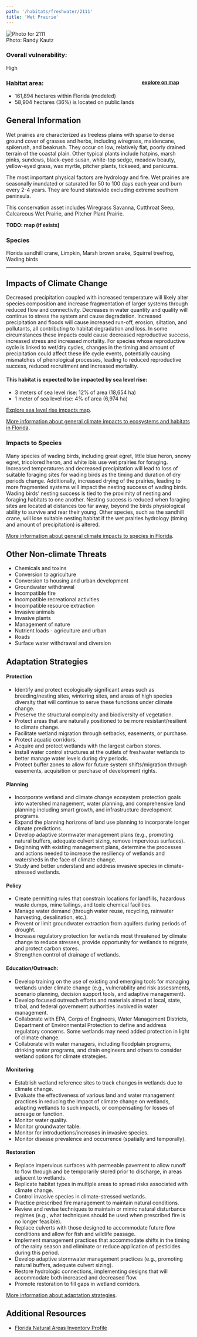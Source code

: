 ```yaml
---
path: '/habitats/freshwater/2111'
title: 'Wet Prairie'
---
```


<content-header icon="freshwater_nonforested_wetlands" title="Wet Prairie" subtitle="within Freshwater Non-forested Wetlands"></content-header>

<div id="TopSection">

<div class="header-photo"><img src="2111.jpg" alt="Photo for 2111"/>
<figcaption>Photo: Randy Kautz</figcaption></div>

<div>

### Overall vulnerability:

<div class="vulnerability vulnerability-high">High</div>

<h3>Habitat area: 
<a href="/habitats/freshwater/2111/map" style="float:right;font-size:smaller;margin-right: 2rem;">
<fa-icon name="map"></fa-icon>
explore on map
</a>
</h3>

-   161,894 hectares within Florida (modeled)
-   58,904 hectares (36%) is located on public lands

</div>
</div>

## General Information

Wet prairies are characterized as treeless plains with sparse to dense ground cover of grasses and herbs, including wiregrass, maidencane, spikerush, and beakrush.  They occur on low, relatively flat, poorly drained terrain of the coastal plain.  Other typical plants include hatpins, marsh pinks, sundews, black-eyed susan, white-top sedge, meadow beauty, yellow-eyed grass, wax myrtle, pitcher plants, tickseed, and panicums.  

The most important physical factors are hydrology and fire.  Wet prairies are seasonally inundated or saturated for 50 to 100 days each year and burn every 2-4 years.  They are found statewide excluding extreme southern peninsula.

This conservation asset includes Wiregrass Savanna, Cutthroat Seep, Calcareous Wet Prairie, and Pitcher Plant Prairie.

**TODO: map (if exists)**

### Species

Florida sandhill crane, Limpkin, Marsh brown snake, Squirrel treefrog, Wading birds

<hr />

## Impacts of Climate Change

Decreased precipitation coupled with increased temperature will likely alter species composition and increase fragmentation of larger systems through reduced flow and connectivity.  Decreases in water quantity and quality will continue to stress the system and cause degradation. Increased precipitation and floods will cause increased run-off, erosion, siltation, and pollutants, all contributing to habitat degradation and loss.  In some circumstances these impacts could cause decreased reproductive success, increased stress and increased mortality.  For species whose reproductive cycle is linked to wet/dry cycles, changes in the timing and amount of precipitation could affect these life cycle events, potentially causing mismatches of phenological processes, leading to reduced reproductive success, reduced recruitment and increased mortality.


#### This habitat is expected to be impacted by sea level rise:

- 3 meters of sea level rise: 12% of area (18,654 ha)
- 1 meter of sea level rise: 4% of area (6,974 ha)

[Explore sea level rise impacts map](/habitat/freshwater/2111/map).


[More information about general climate impacts to ecosystems and habitats in Florida](/impacts/habitats).

### Impacts to Species

Many species of wading birds, including great egret, little blue heron, snowy egret, tricolored heron, and white ibis use wet prairies for foraging.  Increased temperatures and decreased precipitation will lead to loss of suitable foraging sites for wading birds as the timing and duration of dry periods change. Additionally, increased drying of the prairies, leading to more fragmented systems will impact the nesting success of wading birds.  Wading birds’ nesting success is tied to the proximity of nesting and foraging habitats to one another. Nesting success is reduced when foraging sites are located at distances too far away, beyond the birds physiological ability to survive and rear their young.  Other species, such as the sandhill crane, will lose suitable nesting habitat if the wet prairies hydrology (timing and amount of precipitation) is altered.

[More information about general climate impacts to species in Florida](/impacts/species).

## Other Non-climate Threats

-	Chemicals and toxins
-	Conversion to agriculture
-	Conversion to housing and urban development
-	Groundwater withdrawal
-	Incompatible fire
-	Incompatible recreational activities
-	Incompatible resource extraction
-	Invasive animals
-	Invasive plants
-	Management of nature
-	Nutrient loads - agriculture and urban
-	Roads
-	Surface water withdrawal and diversion


## Adaptation Strategies

#### Protection

- Identify and protect ecologically significant areas such as breeding/nesting sites, wintering sites, and areas of high species diversity that will continue to serve these functions under climate change.
- Preserve the structural complexity and biodiversity of vegetation.
- Protect areas that are naturally positioned to be more resistant/resilient to climate change.
- Facilitate wetland migration through setbacks, easements, or purchase.
- Protect aquatic corridors.
- Acquire and protect wetlands with the largest carbon stores.
- Install water control structures at the outlets of freshwater wetlands to better manage water levels during dry periods.
- Protect buffer zones to allow for future system shifts/migration through easements, acquisition or purchase of development rights.


#### Planning

- Incorporate wetland and climate change ecosystem protection goals into watershed management, water planning, and comprehensive land planning including smart growth, and infrastructure development programs.
- Expand the planning horizons of land use planning to incorporate longer climate predictions.
- Develop adaptive stormwater management plans (e.g., promoting natural buffers, adequate culvert sizing, remove impervious surfaces).
- Beginning with existing management plans, determine the processes and actions needed to increase the resiliency of wetlands and watersheds in the face of climate change.
- Study and better understand and address invasive species in climate-stressed wetlands.


#### Policy

- Create permitting rules that constrain locations for landfills, hazardous waste dumps, mine tailings, and toxic chemical facilities.
- Manage water demand (through water reuse, recycling, rainwater harvesting, desalination, etc.).
- Prevent or limit groundwater extraction from aquifers during periods of drought.
- Increase regulatory protection for wetlands most threatened by climate change to reduce stresses, provide opportunity for wetlands to migrate, and protect carbon stores.
- Strengthen control of drainage of wetlands.


#### Education/Outreach: 

- Develop training on the use of existing and emerging tools for managing wetlands under climate change (e.g., vulnerability and risk assessments, scenario planning, decision support tools, and adaptive management).
- Develop focused outreach efforts and materials aimed at local, state, tribal, and federal government authorities involved in water management.
- Collaborate with EPA, Corps of Engineers, Water Management Districts, Department of Environmental Protection to define and address regulatory concerns. Some wetlands may need added protection in light of climate change.
- Collaborate with water managers, including floodplain programs, drinking water programs, and drain engineers and others to consider wetland options for climate strategies.


#### Monitoring

- Establish wetland reference sites to track changes in wetlands due to climate change.
- Evaluate the effectiveness of various land and water management practices in reducing the impact of climate change on wetlands, adapting wetlands to such impacts, or compensating for losses of  acreage or function.
- Monitor water quality.
- Monitor groundwater table.
- Monitor for introductions/increases in invasive species.
- Monitor disease prevalence and occurrence (spatially and temporally).


#### Restoration

- Replace impervious surfaces with permeable pavement to allow runoff to flow through and be temporarily stored prior to discharge, in areas adjacent to wetlands.
- Replicate habitat types in multiple areas to spread risks associated with climate change.
- Control invasive species in climate-stressed wetlands.
- Practice prescribed fire management to maintain natural conditions.
- Review and revise techniques to maintain or mimic natural disturbance regimes (e.g., what techniques should be used when prescribed fire is no longer feasible).
- Replace culverts with those designed to accommodate future flow conditions and allow for fish and wildlife passage.
- Implement management practices that accommodate shifts in the timing of the rainy season and eliminate or reduce application of pesticides during this period.
- Develop adaptive stormwater management practices (e.g., promoting natural buffers, adequate culvert sizing).
- Restore hydrologic connections, implementing designs that will accommodate both increased and decreased flow.
- Promote restoration to fill gaps in wetland corridors.




[More information about adaptation strategies](/strategies).

## Additional Resources

 - [Florida Natural Areas Inventory Profile](http://www.fnai.org/PDF/NC/Wet_Prairie_Final_2010.pdf)
